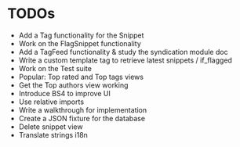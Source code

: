 # TODOs

* Add a Tag functionality for the Snippet
* Work on the FlagSnippet functionality
* Add a TagFeed functionality & study the syndication module doc
* Write a custom template tag to retrieve latest snippets / if_flagged
* Work on the Test suite
* Popular: Top rated and Top tags views
* Get the Top authors view working
* Introduce BS4 to improve UI
* Use relative imports
* Write a walkthrough for implementation
* Create a JSON fixture for the database
* Delete snippet view
* Translate strings i18n